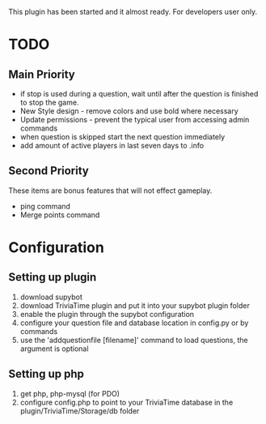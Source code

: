 This plugin has been started and it almost ready. For developers user only.

# TODO
## Main Priority

* if stop is used during a question, wait until after the question is finished to stop the game.
* New Style design - remove colors and use bold where necessary
* Update permissions - prevent the typical user from accessing admin commands
* when question is skipped start the next question immediately
* add amount of active players in last seven days to .info

## Second Priority
These items are bonus features that will not effect gameplay.
* ping command
* Merge points command

# Configuration
## Setting up plugin
1. download supybot
2. download TriviaTime plugin and put it into your supybot plugin folder
3. enable the plugin through the supybot configuration
4. configure your question file and database location in config.py or by commands
5. use the 'addquestionfile [filename]' command to load questions, the argument is optional

## Setting up php
1. get php, php-mysql (for PDO)
2. configure config.php to point to your TriviaTime database in the plugin/TriviaTime/Storage/db folder


